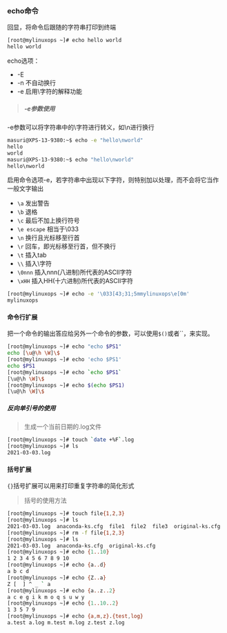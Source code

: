 ### echo命令

回显，将命令后跟随的字符串打印到终端

```bash
[root@mylinuxops ~]# echo hello world
hello world
```

echo选项：

* -E 
* -n 不自动换行
* -e 启用\字符的解释功能



> ##### -e参数使用

-e参数可以将字符串中的\字符进行转义，如\n进行换行

```bash
masuri@XPS-13-9380:~$ echo -e "hello\nworld"
hello
world
masuri@XPS-13-9380:~$ echo "hello\nworld"
hello\nworld
```

启用命令选项-e，若字符串中出现以下字符，则特别加以处理，而不会将它当作一般文字输出

* `\a` 	发出警告
* `\b` 	退格
* `\c`	最后不加上换行符号
* `\e escape`	相当于\033
* `\n`	换行且光标移至行首
* `\r`	回车，即光标移至行首，但不换行
* `\t`	插入tab
* `\\`	插入\字符
* `\0nnn`	插入nnn(八进制)所代表的ASCII字符
* `\xHH`	插入HH(十六进制)所代表的ASCII字符


```bash
[root@mylinuxops ~]# echo -e '\033[43;31;5mmylinuxops\e[0m'
mylinuxops
```

#### 命令行扩展

把一个命令的输出答应给另外一个命令的参数，可以使用`$()`或者``，来实现。

```bash
[root@mylinuxops ~]# echo "echo $PS1"
echo [\u@\h \W]\$ 
[root@mylinuxops ~]# echo 'echo $PS1'
echo $PS1
[root@mylinuxops ~]# echo `echo $PS1`
[\u@\h \W]\$
[root@mylinuxops ~]# echo $(echo $PS1)
[\u@\h \W]\$
```

##### 反向单引号的使用

> 生成一个当前日期的.log文件

```bash
[root@mylinuxops ~]# touch `date +%F`.log
[root@mylinuxops ~]# ls
2021-03-03.log 
```

#### 括号扩展

`{}`括号扩展可以用来打印重复字符串的简化形式

> 括号的使用方法

```bash
[root@mylinuxops ~]# touch file{1,2,3}
[root@mylinuxops ~]# ls
2021-03-03.log  anaconda-ks.cfg  file1  file2  file3  original-ks.cfg
[root@mylinuxops ~]# rm -f file{1,2,3}
[root@mylinuxops ~]# ls
2021-03-03.log  anaconda-ks.cfg  original-ks.cfg
[root@mylinuxops ~]# echo {1..10}
1 2 3 4 5 6 7 8 9 10
[root@mylinuxops ~]# echo {a..d}
a b c d
[root@mylinuxops ~]# echo {Z..a}
Z [  ] ^ _ ` a
[root@mylinuxops ~]# echo {a..z..2}
a c e g i k m o q s u w y
[root@mylinuxops ~]# echo {1..10..2}
1 3 5 7 9
[root@mylinuxops ~]# echo {a,m,z}.{test,log}
a.test a.log m.test m.log z.test z.log
```

